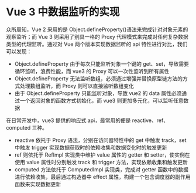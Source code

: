 # Vue 3 中数据监听的实现

众所周知，Vue 2 采用的是 Object.defineProperty()语法来完成针对对象元素的观察监听；而 Vue 3 则采用了别具一格的 Proxy 代理模式来完成对任何复杂数据类型的代理监听。通过对 Vue 两个版本实现数据监听的 api 特性进行对比，我们可以发现：

- Object.defineProperty 由于每次只能监听对象一个键的 get、set，导致需要循环监听，浪费性能，而 vue3 的 Proxy 可以一次性监听到所有属性
- Object.defineProperty 无法监听数组，必须通过增强并替换原型链方法的方式处理数组监听，而 Proxy 则可以直接监听数组变化
- 由于 Object.defineProperty 只能监听对象，导致 vue2 的 data 属性必须通过一个返回对象的函数方式初始化，而 vue3 则更加多元化，可以监听任意数据

在日常开发中，vue3 提供的响应式 api，最常用的便是 reactive、ref、computed 三种。

- reactive 依托于 Proxy 语法，分别在访问器特性中的 get 中触发 track，set 中触发 trigger 实现数据获取时的依赖收集和数据变化时的触发更新
- ref 则依托于 RefImpl 实现类中维护 value 属性的 getter 和 setter，使实例在使用 value 属性时分别触发 track 和 trigger 方法，实现依赖收集和触发更新
- computed 方法依托于 ComputedImpl 实现类，完成对 getter 函数中的数据进行依赖收集，最后通过构造器中 effect 属性，构建一个包含调度器的副作用函数来实现数据更新
